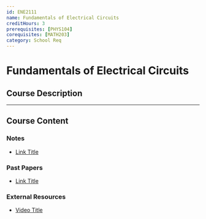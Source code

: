 ```yaml
---
id: ENE2111
name: Fundamentals of Electrical Circuits
creditHours: 3
prerequisites: [PHYS104]
corequisites: [MATH203]
category: School Req
---
```


# Fundamentals of Electrical Circuits

## Course Description
<Description>

---

## Course Content

### Notes
- [Link Title](https://link.com)

### Past Papers
- [Link Title](https://link.com)

### External Resources
- [Video Title](https://link.com)
